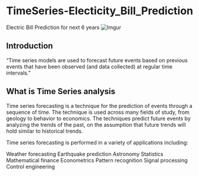# TimeSeries-Electicity_Bill_Prediction
Electric Bill Prediction for next 6 years
![Imgur](https://i.imgur.com/aooy8xP.gif)
<br>
## Introduction
 

“Time series models are used to forecast future events based on previous events that have been observed (and data collected) at regular time intervals.”
<br>
## What is Time Series analysis
 
Time series forecasting is a technique for the prediction of events through a sequence of time. The technique is used across many fields of study, from geology to behavior to economics. The techniques predict future events by analyzing the trends of the past, on the assumption that future trends will hold similar to historical trends.

Time series forecasting is performed in a variety of applications including:

Weather forecasting
Earthquake prediction
Astronomy
Statistics
Mathematical finance
Econometrics
Pattern recognition
Signal processing
Control engineering
